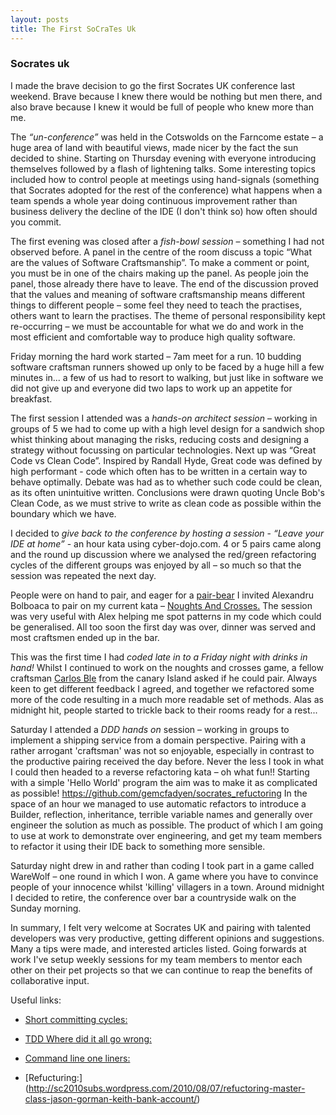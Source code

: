 ```yaml
---
layout: posts
title: The First SoCraTes Uk
---
```

### Socrates uk

I made the brave decision to go the first Socrates UK conference last weekend. Brave because I knew there would be nothing but men there, and also brave because I knew it would be full of people who knew more than me.

<!--break-->

The _“un-conference”_ was held in the Cotswolds on the Farncome estate – a huge area of land with beautiful views, made nicer by the fact the sun decided to shine. Starting on Thursday evening with everyone introducing themselves followed by a flash of lightening talks. Some interesting topics included 
how to control people at meetings using hand-signals (something that Socrates adopted for the rest of the conference)
what happens when a team spends a whole year doing continuous improvement rather than business delivery
the decline of the IDE (I don't think so)
how often should you commit.

The first evening was closed after a _fish-bowl session_ – something I had not observed before. A panel in the centre of the room discuss a topic “What are the values of Software Craftsmanship”. To make a comment or point, you must be in one of the chairs making up the panel. As people join the panel, those already there have to leave. The end of the discussion proved that the values and meaning of software craftsmanship means different things to different people – some feel they need to teach the practises, others want to learn the practises. The theme of personal responsibility kept re-occurring – we must be accountable for what we do and work in the most efficient and comfortable way to produce high quality software.

Friday morning the hard work started – 7am meet for a run. 10 budding software craftsman runners showed up only to be faced by a huge hill a few minutes in... a few of us had to resort to walking, but just like in software we did not give up and everyone did two laps to work up an appetite for breakfast. 

The first session I attended was a _hands-on architect session_ – working in groups of 5 we had to come up with a high level design for a sandwich shop whist thinking about managing the risks, reducing costs and designing a strategy without focussing on particular technologies.
 Next up was “Great Code vs Clean Code”. Inspired by Randall Hyde, Great code was defined by high performant  - code which often has to be written in a certain way to behave optimally. Debate was had as to whether such code could be clean, as its often unintuitive written. Conclusions were drawn quoting Uncle Bob's Clean Code, as we must strive to write as clean code as possible within the boundary which we have.

I decided to _give back to the conference by hosting a session_ - _“Leave your IDE at home”_ - an hour kata using cyber-dojo.com. 4 or 5 pairs came along and the round up discussion where we analysed the red/green refactoring cycles of the different groups was enjoyed by all – so much so that the session was repeated the next day.

People were on hand to pair, and eager for a [pair-bear](http://blog.adrianbolboaca.ro/2012/12/teddy-bear-pair-programming/) I invited Alexandru Bolboaca to pair on my current kata – [Noughts And Crosses.](https://github.com/gemcfadyen/NoughtsAndCrosses)
The session was very useful with Alex helping me spot patterns in my code which could be generalised. All too soon the first day was over, dinner was served and most craftsmen ended up in the bar.

This was the first time I had _coded late in to a Friday night with drinks in hand!_ Whilst I continued to work on the noughts and crosses game, a fellow craftsman [Carlos Ble](https://www.twitter.com/carlosble) from the canary Island asked if he could pair. Always keen to get different feedback I agreed, and together we refactored some more of the code resulting in a much more readable set of methods. Alas as midnight hit, people started to trickle back to their rooms ready for a rest...

Saturday I attended a _DDD hands on_ session – working in groups to implement a shipping service from a domain perspective. Pairing with a rather arrogant 'craftsman' was not so enjoyable, especially in contrast to the productive pairing received the day before. Never the less I took in what I could then headed to a reverse refactoring kata – oh what fun!! Starting with a simple 'Hello World' program the aim was to make it as complicated as possible!  https://github.com/gemcfadyen/socrates_refuctoring In the space of an hour we managed to use automatic refactors to introduce a Builder, reflection, inheritance, terrible variable names and generally over engineer the solution as much as possible. The product of which I am going to use at work to demonstrate over engineering, and get my team members to refactor it using their IDE back to something more sensible.

Saturday night drew in and rather than coding I took part in a game called WareWolf – one round in which I won. A game where you have to convince people of your innocence whilst 'killing' villagers in a town. Around midnight I decided to retire, the conference over bar a countryside walk on the Sunday morning.

In summary, I felt very welcome at Socrates UK and pairing with talented developers was very productive, getting different opinions and suggestions. Many a tips were made, and interested articles listed. Going forwards at work I've setup weekly sessions for my team members to mentor each other on their pet projects so that we can continue to reap the benefits of collaborative input.

Useful links:

- [Short committing cycles:](http://blog.activelylazy.co.uk/2013/02/27/short-commit-cycles/)

- [TDD Where did it all go wrong:](http://vimeo.com/68375232) 

- [Command line one liners:](https://github.com/arturoherrero/tkn/blob/master/examples/command-line-one-liners.md)

- [Refucturing:] (http://sc2010subs.wordpress.com/2010/08/07/refuctoring-master-class-jason-gorman-keith-bank-account/)
